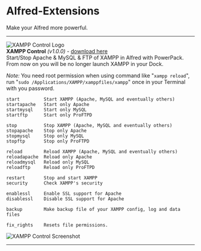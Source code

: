 Alfred-Extensions
=============
Make your Alfred more powerful. 

----

![XAMPP Control Logo](https://github.com/hzlzh/Alfred-Extensions/raw/master/XAMPP%20Control/icon.png 'XAMPP Control for Alfred Logo')  
**XAMPP Control** *(v1.0.0)* - [download here](https://github.com/hzlzh/Alfred-Extensions/raw/master/XAMPP%20Control.alfredextension 'XAMPP Control Download Link')  
Start/Stop Apache & MySQL & FTP of XAMPP in Alfred with PowerPack. From now on you will be no longer launch XAMPP in your Dock.  

*Note:* You need root permission when using command like "`xampp reload`", run "`sudo /Applications/XAMPP/xamppfiles/xampp`" once in your Terminal with you password.  
   
    start         Start XAMPP (Apache, MySQL and eventually others)
    startapache   Start only Apache
    startmysql    Start only MySQL
    startftp      Start only ProFTPD
    
    stop          Stop XAMPP (Apache, MySQL and eventually others)
    stopapache    Stop only Apache
    stopmysql     Stop only MySQL
    stopftp       Stop only ProFTPD
    
    reload        Reload XAMPP (Apache, MySQL and eventually others)
    reloadapache  Reload only Apache
    reloadmysql   Reload only MySQL
    reloadftp     Reload only ProFTPD
    
    restart       Stop and start XAMPP
    security      Check XAMPP's security
    
    enablessl     Enable SSL support for Apache
    disablessl    Disable SSL support for Apache
    
    backup        Make backup file of your XAMPP config, log and data files
    
    fix_rights    Resets file permissions.

![XAMPP Control Screenshot](https://github.com/hzlzh/Alfred-Extensions/raw/master/XAMPP%20Control/screenshot.png 'XAMPP Control for Alfred Screenshot')

----